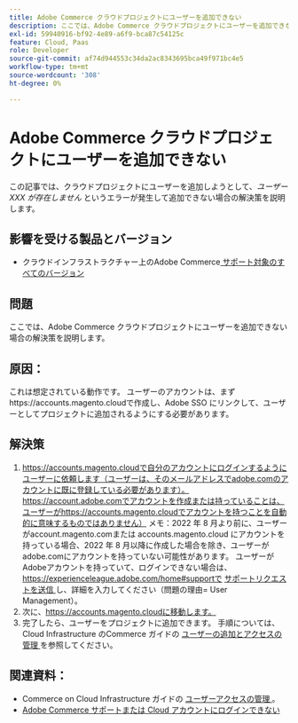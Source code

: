 ```yaml
---
title: Adobe Commerce クラウドプロジェクトにユーザーを追加できない
description: ここでは、Adobe Commerce クラウドプロジェクトにユーザーを追加できない場合の解決策を説明します。
exl-id: 59940916-bf92-4e89-a6f9-bca87c54125c
feature: Cloud, Paas
role: Developer
source-git-commit: af74d944553c34da2ac8343695bca49f971bc4e5
workflow-type: tm+mt
source-wordcount: '308'
ht-degree: 0%

---
```


# Adobe Commerce クラウドプロジェクトにユーザーを追加できない

この記事では、クラウドプロジェクトにユーザーを追加しようとして、*ユーザー XXX が存在しません* というエラーが発生して追加できない場合の解決策を説明します。

## 影響を受ける製品とバージョン

* クラウドインフラストラクチャー上のAdobe Commerce[ サポート対象のすべてのバージョン ](https://magento.com/sites/default/files/magento-software-lifecycle-policy.pdf)

## 問題

ここでは、Adobe Commerce クラウドプロジェクトにユーザーを追加できない場合の解決策を説明します。

## 原因：

これは想定されている動作です。 ユーザーのアカウントは、まずhttps://accounts.magento.cloudで作成し、Adobe SSO にリンクして、ユーザーとしてプロジェクトに追加されるようにする必要があります。

## 解決策

1. https://accounts.magento.cloudで自分のアカウントにログインするようにユーザーに依頼します（ユーザーは、そのメールアドレスでadobe.comのアカウントに既に登録している必要があります）。 https://account.adobe.comでアカウントを作成または持っていることは、ユーザーがhttps://accounts.magento.cloudでアカウントを持つことを自動的に意味するものではありません）
メモ：2022 年 8 月より前に、ユーザーがaccount.magento.comまたは accounts.magento.cloud にアカウントを持っている場合、2022 年 8 月以降に作成した場合を除き、ユーザーがadobe.comにアカウントを持っていない可能性があります。 ユーザーがAdobeアカウントを持っていて、ログインできない場合は、https://experienceleague.adobe.com/home#supportで [ サポートリクエストを送信 ](https://experienceleague.adobe.com/en/docs/commerce-knowledge-base/kb/help-center-guide/magento-help-center-user-guide) し、詳細を入力してください（問題の理由= User Management）。
1. 次に、https://accounts.magento.cloudに移動します。
1. 完了したら、ユーザーをプロジェクトに追加できます。 手順については、Cloud Infrastructure のCommerce ガイドの [ ユーザーの追加とアクセスの管理 ](https://experienceleague.adobe.com/docs/commerce-cloud-service/user-guide/project/user-access.html#add-users-and-manage-access) を参照してください。

## 関連資料：

* Commerce on Cloud Infrastructure ガイドの [ ユーザーアクセスの管理 ](https://experienceleague.adobe.com/docs/commerce-cloud-service/user-guide/project/user-access.html)。
* [Adobe Commerce サポートまたは Cloud アカウントにログインできない ](https://experienceleague.adobe.com/docs/commerce-knowledge-base/kb/troubleshooting/miscellaneous/unable-to-log-in-to-support-or-cloud-project.html)
